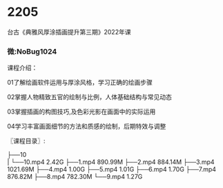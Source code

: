 # 2205
台古《典雅风厚涂插画提升第三期》2022年课
### 微:NoBug1024 


课程介绍：

01了解绘画软件运用与厚涂风格，学习正确的绘画步骤

02掌握人物精致五官的绘制与比例，人体基础结构与常见动态

03掌握插画的构图技巧,及色彩光影在画面中的实际运用

04学习丰富画面细节的方法和质感的绘制，后期特效与调整




〖课程目录〗:


├──10  
|   └──10.mp4  2.42G
├──1.mp4  890.99M
├──2.mp4  884.14M
├──3.mp4  1021.69M
├──4.mp4  1.00G
├──5.mp4  1.01G
├──6.mp4  1.70G
├──7.mp4  876.82M
├──8.mp4  782.30M
└──9.mp4  1.27G
